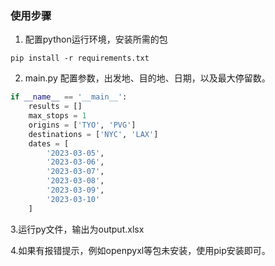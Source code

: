 ### 使用步骤
1. 配置python运行环境，安装所需的包
```
pip install -r requirements.txt
```
2. main.py 配置参数，出发地、目的地、日期，以及最大停留数。
```python
if __name__ == '__main__':
    results = []
    max_stops = 1
    origins = ['TYO', 'PVG']
    destinations = ['NYC', 'LAX']
    dates = [
        '2023-03-05',
        '2023-03-06',
        '2023-03-07',
        '2023-03-08',
        '2023-03-09',
        '2023-03-10'
    ]
```
3.运行py文件，输出为output.xlsx

4.如果有报错提示，例如openpyxl等包未安装，使用pip安装即可。
